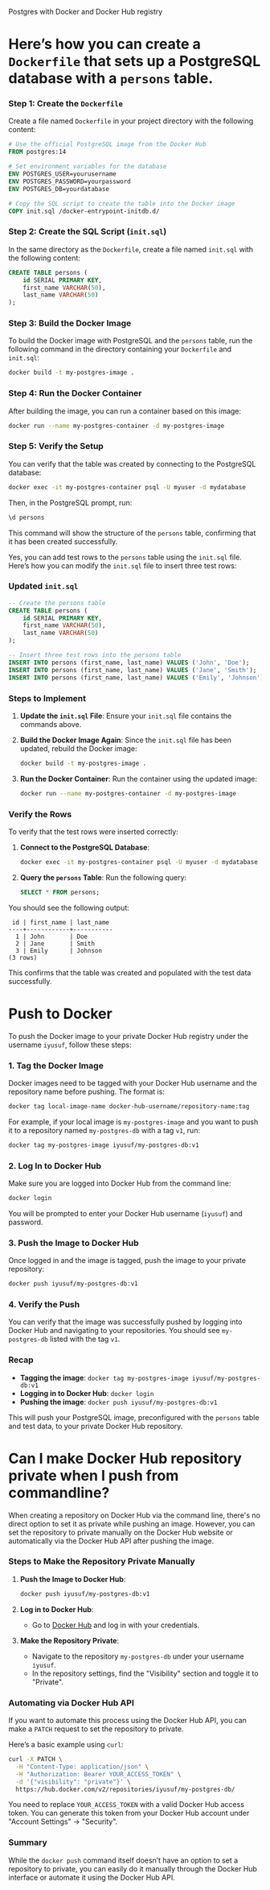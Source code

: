 Postgres with Docker and Docker Hub registry


# Here’s how you can create a `Dockerfile` that sets up a PostgreSQL database with a `persons` table.

### Step 1: Create the `Dockerfile`

Create a file named `Dockerfile` in your project directory with the following content:

```dockerfile
# Use the official PostgreSQL image from the Docker Hub
FROM postgres:14

# Set environment variables for the database
ENV POSTGRES_USER=yourusername
ENV POSTGRES_PASSWORD=yourpassword
ENV POSTGRES_DB=yourdatabase

# Copy the SQL script to create the table into the Docker image
COPY init.sql /docker-entrypoint-initdb.d/
```

### Step 2: Create the SQL Script (`init.sql`)

In the same directory as the `Dockerfile`, create a file named `init.sql` with the following content:

```sql
CREATE TABLE persons (
    id SERIAL PRIMARY KEY,
    first_name VARCHAR(50),
    last_name VARCHAR(50)
);
```

### Step 3: Build the Docker Image

To build the Docker image with PostgreSQL and the `persons` table, run the following command in the directory containing your `Dockerfile` and `init.sql`:

```bash
docker build -t my-postgres-image .
```

### Step 4: Run the Docker Container

After building the image, you can run a container based on this image:

```bash
docker run --name my-postgres-container -d my-postgres-image
```

### Step 5: Verify the Setup

You can verify that the table was created by connecting to the PostgreSQL database:

```bash
docker exec -it my-postgres-container psql -U myuser -d mydatabase
```

Then, in the PostgreSQL prompt, run:

```sql
\d persons
```

This command will show the structure of the `persons` table, confirming that it has been created successfully.







Yes, you can add test rows to the `persons` table using the `init.sql` file. Here’s how you can modify the `init.sql` file to insert three test rows:

### Updated `init.sql`

```sql
-- Create the persons table
CREATE TABLE persons (
    id SERIAL PRIMARY KEY,
    first_name VARCHAR(50),
    last_name VARCHAR(50)
);

-- Insert three test rows into the persons table
INSERT INTO persons (first_name, last_name) VALUES ('John', 'Doe');
INSERT INTO persons (first_name, last_name) VALUES ('Jane', 'Smith');
INSERT INTO persons (first_name, last_name) VALUES ('Emily', 'Johnson');
```

### Steps to Implement

1. **Update the `init.sql` File**:
   Ensure your `init.sql` file contains the commands above.

2. **Build the Docker Image Again**:
   Since the `init.sql` file has been updated, rebuild the Docker image:
   ```bash
   docker build -t my-postgres-image .
   ```

3. **Run the Docker Container**:
   Run the container using the updated image:
   ```bash
   docker run --name my-postgres-container -d my-postgres-image
   ```

### Verify the Rows

To verify that the test rows were inserted correctly:

1. **Connect to the PostgreSQL Database**:
   ```bash
   docker exec -it my-postgres-container psql -U myuser -d mydatabase
   ```

2. **Query the `persons` Table**:
   Run the following query:
   ```sql
   SELECT * FROM persons;
   ```

You should see the following output:

```plaintext
 id | first_name | last_name 
----+------------+-----------
  1 | John       | Doe
  2 | Jane       | Smith
  3 | Emily      | Johnson
(3 rows)
```

This confirms that the table was created and populated with the test data successfully.


# Push to Docker
To push the Docker image to your private Docker Hub registry under the username `iyusuf`, follow these steps:

### 1. Tag the Docker Image

Docker images need to be tagged with your Docker Hub username and the repository name before pushing. The format is:

```bash
docker tag local-image-name docker-hub-username/repository-name:tag
```

For example, if your local image is `my-postgres-image` and you want to push it to a repository named `my-postgres-db` with a tag `v1`, run:

```bash
docker tag my-postgres-image iyusuf/my-postgres-db:v1
```

### 2. Log In to Docker Hub

Make sure you are logged into Docker Hub from the command line:

```bash
docker login
```

You will be prompted to enter your Docker Hub username (`iyusuf`) and password.

### 3. Push the Image to Docker Hub

Once logged in and the image is tagged, push the image to your private repository:

```bash
docker push iyusuf/my-postgres-db:v1
```

### 4. Verify the Push

You can verify that the image was successfully pushed by logging into Docker Hub and navigating to your repositories. You should see `my-postgres-db` listed with the tag `v1`.

### Recap

- **Tagging the image**: `docker tag my-postgres-image iyusuf/my-postgres-db:v1`
- **Logging in to Docker Hub**: `docker login`
- **Pushing the image**: `docker push iyusuf/my-postgres-db:v1`

This will push your PostgreSQL image, preconfigured with the `persons` table and test data, to your private Docker Hub repository.


# Can I make Docker Hub repository private when I push from commandline?

When creating a repository on Docker Hub via the command line, there's no direct option to set it as private while pushing an image. However, you can set the repository to private manually on the Docker Hub website or automatically via the Docker Hub API after pushing the image.

### Steps to Make the Repository Private Manually

1. **Push the Image to Docker Hub**:
   ```bash
   docker push iyusuf/my-postgres-db:v1
   ```

2. **Log in to Docker Hub**:
   - Go to [Docker Hub](https://hub.docker.com/) and log in with your credentials.

3. **Make the Repository Private**:
   - Navigate to the repository `my-postgres-db` under your username `iyusuf`.
   - In the repository settings, find the "Visibility" section and toggle it to "Private".

### Automating via Docker Hub API

If you want to automate this process using the Docker Hub API, you can make a `PATCH` request to set the repository to private.

Here’s a basic example using `curl`:

```bash
curl -X PATCH \
  -H "Content-Type: application/json" \
  -H "Authorization: Bearer YOUR_ACCESS_TOKEN" \
  -d '{"visibility": "private"}' \
  https://hub.docker.com/v2/repositories/iyusuf/my-postgres-db/
```

You need to replace `YOUR_ACCESS_TOKEN` with a valid Docker Hub access token. You can generate this token from your Docker Hub account under "Account Settings" -> "Security".

### Summary

While the `docker push` command itself doesn’t have an option to set a repository to private, you can easily do it manually through the Docker Hub interface or automate it using the Docker Hub API.


